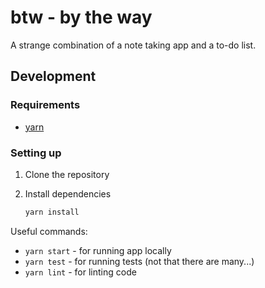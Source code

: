 # btw - by the way

A strange combination of a note taking app and a to-do list.

## Development

### Requirements

* [yarn](https://yarnpkg.com/)

### Setting up

1. Clone the repository
2. Install dependencies

    ``` sh
    yarn install
    ```

Useful commands:

* `yarn start` - for running app locally
* `yarn test` - for running tests (not that there are many...)
* `yarn lint` - for linting code

